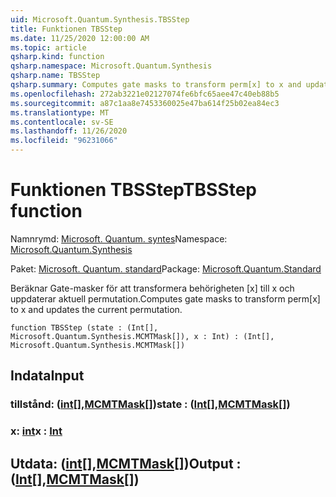 ```yaml
---
uid: Microsoft.Quantum.Synthesis.TBSStep
title: Funktionen TBSStep
ms.date: 11/25/2020 12:00:00 AM
ms.topic: article
qsharp.kind: function
qsharp.namespace: Microsoft.Quantum.Synthesis
qsharp.name: TBSStep
qsharp.summary: Computes gate masks to transform perm[x] to x and updates the current permutation.
ms.openlocfilehash: 272ab3221e02127074fe6bfc65aee47c40eb88b5
ms.sourcegitcommit: a87c1aa8e7453360025e47ba614f25b02ea84ec3
ms.translationtype: MT
ms.contentlocale: sv-SE
ms.lasthandoff: 11/26/2020
ms.locfileid: "96231066"
---
```

# <a name="tbsstep-function"></a><span data-ttu-id="3a08e-102">Funktionen TBSStep</span><span class="sxs-lookup"><span data-stu-id="3a08e-102">TBSStep function</span></span>

<span data-ttu-id="3a08e-103">Namnrymd: [Microsoft. Quantum. syntes](xref:Microsoft.Quantum.Synthesis)</span><span class="sxs-lookup"><span data-stu-id="3a08e-103">Namespace: [Microsoft.Quantum.Synthesis](xref:Microsoft.Quantum.Synthesis)</span></span>

<span data-ttu-id="3a08e-104">Paket: [Microsoft. Quantum. standard](https://nuget.org/packages/Microsoft.Quantum.Standard)</span><span class="sxs-lookup"><span data-stu-id="3a08e-104">Package: [Microsoft.Quantum.Standard](https://nuget.org/packages/Microsoft.Quantum.Standard)</span></span>


<span data-ttu-id="3a08e-105">Beräknar Gate-masker för att transformera behörigheten [x] till x och uppdaterar aktuell permutation.</span><span class="sxs-lookup"><span data-stu-id="3a08e-105">Computes gate masks to transform perm[x] to x and updates the current permutation.</span></span>

```qsharp
function TBSStep (state : (Int[], Microsoft.Quantum.Synthesis.MCMTMask[]), x : Int) : (Int[], Microsoft.Quantum.Synthesis.MCMTMask[])
```


## <a name="input"></a><span data-ttu-id="3a08e-106">Indata</span><span class="sxs-lookup"><span data-stu-id="3a08e-106">Input</span></span>

### <a name="state--intmcmtmask"></a><span data-ttu-id="3a08e-107">tillstånd: ([int](xref:microsoft.quantum.lang-ref.int)[],[MCMTMask](xref:Microsoft.Quantum.Synthesis.MCMTMask)[])</span><span class="sxs-lookup"><span data-stu-id="3a08e-107">state : ([Int](xref:microsoft.quantum.lang-ref.int)[],[MCMTMask](xref:Microsoft.Quantum.Synthesis.MCMTMask)[])</span></span>




### <a name="x--int"></a><span data-ttu-id="3a08e-108">x: [int](xref:microsoft.quantum.lang-ref.int)</span><span class="sxs-lookup"><span data-stu-id="3a08e-108">x : [Int](xref:microsoft.quantum.lang-ref.int)</span></span>





## <a name="output--intmcmtmask"></a><span data-ttu-id="3a08e-109">Utdata: ([int](xref:microsoft.quantum.lang-ref.int)[],[MCMTMask](xref:Microsoft.Quantum.Synthesis.MCMTMask)[])</span><span class="sxs-lookup"><span data-stu-id="3a08e-109">Output : ([Int](xref:microsoft.quantum.lang-ref.int)[],[MCMTMask](xref:Microsoft.Quantum.Synthesis.MCMTMask)[])</span></span>

